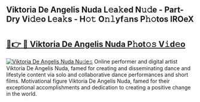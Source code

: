 ## Viktoria De Angelis Nuda L𝚎a𝚔ed N𝚞𝚍e - Part-Dry Vi𝚍𝚎o L𝚎a𝚔s - H𝚘𝚝 O𝚗𝚕yf𝚊ns P𝚑𝚘tos lROeX

# <h2><a href="http://kf9nf4g.oniu.top/?m=Viktoria+De+Angelis+Nuda">🔗👉 🔴 Viktoria De Angelis Nuda P𝚑ot𝚘𝚜 V𝚒d𝚎o</a></h2>

[![Viktoria De Angelis Nuda Nu𝚍e𝚜](https://i.imgur.com/0qMVB7G.gif)](http://kf9nf4g.oniu.top/?m=Viktoria+De+Angelis+Nuda)
Online performer and digital artist Viktoria De Angelis Nuda, famed for creating and disseminating dance and lifestyle content via solo and collaborative dance performances and short films. Motivational figure Viktoria De Angelis Nuda, famed for their exceptional accomplishments and dedication to creating a positive change in the world.  
